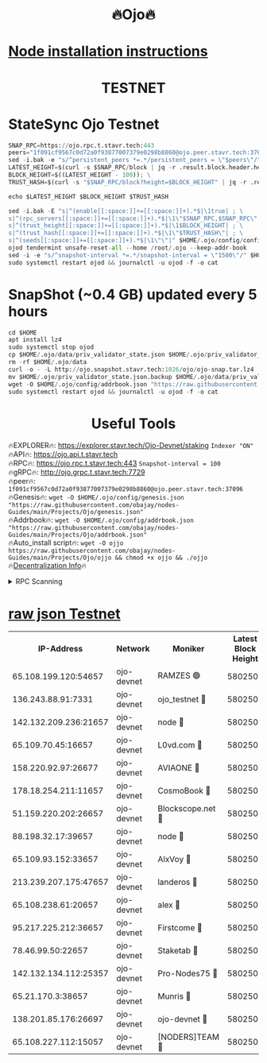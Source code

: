 <h1 align="center"> 🔥Ojo🔥</h1>

[Node installation instructions](https://github.com/obajay/nodes-Guides/tree/main/Projects/Ojo)
=

<h1 align="center"> TESTNET</h1>

# StateSync Ojo Testnet
```python
SNAP_RPC=https://ojo.rpc.t.stavr.tech:443
peers="1f091cf9567c0d72a0f93877007379e0298b8860@ojo.peer.stavr.tech:37096"
sed -i.bak -e "s/^persistent_peers *=.*/persistent_peers = \"$peers\"/" $HOME/.ojo/config/config.toml
LATEST_HEIGHT=$(curl -s $SNAP_RPC/block | jq -r .result.block.header.height); \
BLOCK_HEIGHT=$((LATEST_HEIGHT - 100)); \
TRUST_HASH=$(curl -s "$SNAP_RPC/block?height=$BLOCK_HEIGHT" | jq -r .result.block_id.hash)

echo $LATEST_HEIGHT $BLOCK_HEIGHT $TRUST_HASH

sed -i.bak -E "s|^(enable[[:space:]]+=[[:space:]]+).*$|\1true| ; \
s|^(rpc_servers[[:space:]]+=[[:space:]]+).*$|\1\"$SNAP_RPC,$SNAP_RPC\"| ; \
s|^(trust_height[[:space:]]+=[[:space:]]+).*$|\1$BLOCK_HEIGHT| ; \
s|^(trust_hash[[:space:]]+=[[:space:]]+).*$|\1\"$TRUST_HASH\"| ; \
s|^(seeds[[:space:]]+=[[:space:]]+).*$|\1\"\"|" $HOME/.ojo/config/config.toml
ojod tendermint unsafe-reset-all --home /root/.ojo --keep-addr-book
sed -i -e "s/^snapshot-interval *=.*/snapshot-interval = \"1500\"/" $HOME/.ojo/config/app.toml
sudo systemctl restart ojod && journalctl -u ojod -f -o cat
```
# SnapShot (~0.4 GB) updated every 5 hours
```python
cd $HOME
apt install lz4
sudo systemctl stop ojod
cp $HOME/.ojo/data/priv_validator_state.json $HOME/.ojo/priv_validator_state.json.backup
rm -rf $HOME/.ojo/data
curl -o - -L http://ojo.snapshot.stavr.tech:1026/ojo/ojo-snap.tar.lz4 | lz4 -c -d - | tar -x -C $HOME/.ojo --strip-components 2
mv $HOME/.ojo/priv_validator_state.json.backup $HOME/.ojo/data/priv_validator_state.json
wget -O $HOME/.ojo/config/addrbook.json "https://raw.githubusercontent.com/obajay/nodes-Guides/main/Projects/Ojo/addrbook.json"
sudo systemctl restart ojod && journalctl -u ojod -f -o cat
```
 <h1 align="center"> Useful Tools</h1>

🔥EXPLORER🔥:        https://explorer.stavr.tech/Ojo-Devnet/staking        `Indexer "ON"` \
🔥API🔥:                     https://ojo.api.t.stavr.tech \
🔥RPC🔥:                    https://ojo.rpc.t.stavr.tech:443              `Snapshot-interval = 100` \
🔥gRPC🔥:                  http://ojo.grpc.t.stavr.tech:7729 \
🔥peer🔥:                   `1f091cf9567c0d72a0f93877007379e0298b8860@ojo.peer.stavr.tech:37096` \
🔥Genesis🔥:    ```wget -O $HOME/.ojo/config/genesis.json "https://raw.githubusercontent.com/obajay/nodes-Guides/main/Projects/Ojo/genesis.json"``` \
🔥Addrbook🔥:    ```wget -O $HOME/.ojo/config/addrbook.json "https://raw.githubusercontent.com/obajay/nodes-Guides/main/Projects/Ojo/addrbook.json"``` \
🔥Auto_install script🔥: ```wget -O ojjo https://raw.githubusercontent.com/obajay/nodes-Guides/main/Projects/Ojo/ojjo && chmod +x ojjo && ./ojjo``` \
🔥[Decentralization Info](https://github.com/obajay/StateSync-snapshots/tree/main/Projects/Ojo/Decentralization)🔥



<details>
<summary>RPC Scanning</summary>

<h2 align="center"> We scan nodes in real time every 4 hours. And we provide the final result of RPC endpoints.
We cannot influence the operation of these nodes in any way. </h2>


```python
If Voting Power is higher than 0 --> then the Node is a validator of the network and may be subject to attack and be a potential threat to the chain.
```
```python
We marked such validators with a red symbol
```

</details>

[raw json Testnet](https://rpc-check.ojot.stavr.tech/ojot/rpc-ojot-result.json)
=


<table><tr><th>IP-Address</th><th>Network</th><th>Moniker</th><th>Latest Block Height</th><th>Earliest Block Height</th><th>Catching Up</th><th>Tx Index</th><th>Voting Power</th><th>Scan Time</th></tr><tr><td>65.108.199.120:54657</td><td>ojo-devnet</td><td>RAMZES 🟢</td><td>5802502</td><td>306156</td><td>False</td><td>on</td><td>0</td><td>2024-03-09T15:03:47.788756849UTC</td></tr><tr><td>136.243.88.91:7331</td><td>ojo-devnet</td><td>ojo_testnet 🔴</td><td>5802503</td><td>308845</td><td>False</td><td>on</td><td>1000</td><td>2024-03-09T15:03:55.280583252UTC</td></tr><tr><td>142.132.209.236:21657</td><td>ojo-devnet</td><td>node 🔴</td><td>5802505</td><td>350001</td><td>False</td><td>on</td><td>1999</td><td>2024-03-09T15:04:06.504083687UTC</td></tr><tr><td>65.109.70.45:16657</td><td>ojo-devnet</td><td>L0vd.com 🔴</td><td>5802506</td><td>695918</td><td>False</td><td>off</td><td>998</td><td>2024-03-09T15:04:14.035240944UTC</td></tr><tr><td>158.220.92.97:26677</td><td>ojo-devnet</td><td>AVIAONE 🔴</td><td>5802505</td><td>2754001</td><td>False</td><td>on</td><td>19926</td><td>2024-03-09T15:04:03.729662760UTC</td></tr><tr><td>178.18.254.211:11657</td><td>ojo-devnet</td><td>CosmoBook 🔴</td><td>5802506</td><td>4392001</td><td>False</td><td>off</td><td>1047</td><td>2024-03-09T15:04:08.868112581UTC</td></tr><tr><td>51.159.220.202:26657</td><td>ojo-devnet</td><td>Blockscope.net 🔴</td><td>5802502</td><td>4425001</td><td>False</td><td>on</td><td>2053</td><td>2024-03-09T15:03:47.179387309UTC</td></tr><tr><td>88.198.32.17:39657</td><td>ojo-devnet</td><td>node 🔴</td><td>5802506</td><td>4710001</td><td>False</td><td>on</td><td>104778</td><td>2024-03-09T15:04:09.101080727UTC</td></tr><tr><td>65.109.93.152:33657</td><td>ojo-devnet</td><td>AlxVoy 🔴</td><td>5802505</td><td>4943001</td><td>False</td><td>on</td><td>4491415</td><td>2024-03-09T15:04:06.277702934UTC</td></tr><tr><td>213.239.207.175:47657</td><td>ojo-devnet</td><td>landeros 🔴</td><td>5802505</td><td>4967924</td><td>False</td><td>off</td><td>11083</td><td>2024-03-09T15:04:03.952105855UTC</td></tr><tr><td>65.108.238.61:20657</td><td>ojo-devnet</td><td>alex 🔴</td><td>5802502</td><td>5131001</td><td>False</td><td>on</td><td>11359</td><td>2024-03-09T15:03:47.480843040UTC</td></tr><tr><td>95.217.225.212:36657</td><td>ojo-devnet</td><td>Firstcome 🔴</td><td>5802503</td><td>5251946</td><td>False</td><td>on</td><td>13566</td><td>2024-03-09T15:03:53.027700947UTC</td></tr><tr><td>78.46.99.50:22657</td><td>ojo-devnet</td><td>Staketab 🔴</td><td>5802506</td><td>5668501</td><td>False</td><td>on</td><td>1276</td><td>2024-03-09T15:04:14.255661331UTC</td></tr><tr><td>142.132.134.112:25357</td><td>ojo-devnet</td><td>Pro-Nodes75 🔴</td><td>5802502</td><td>5702502</td><td>False</td><td>on</td><td>24651</td><td>2024-03-09T15:03:50.348748980UTC</td></tr><tr><td>65.21.170.3:38657</td><td>ojo-devnet</td><td>Munris 🔴</td><td>5802503</td><td>5702503</td><td>False</td><td>off</td><td>20123</td><td>2024-03-09T15:03:52.717361182UTC</td></tr><tr><td>138.201.85.176:26697</td><td>ojo-devnet</td><td>ojo-devnet 🔴</td><td>5802506</td><td>5702506</td><td>False</td><td>on</td><td>1000024000</td><td>2024-03-09T15:04:13.725207612UTC</td></tr><tr><td>65.108.227.112:15057</td><td>ojo-devnet</td><td>[NODERS]TEAM 🔴</td><td>5802506</td><td>5758001</td><td>False</td><td>off</td><td>9999</td><td>2024-03-09T15:04:13.478603391UTC</td></tr></table>
